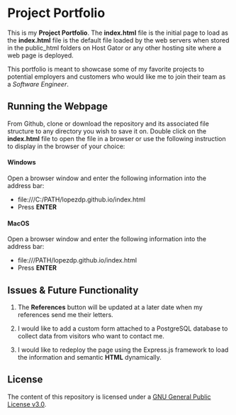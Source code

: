 # Project Portfolio

This is my **Project Portfolio**. The **index.html** file is the initial page to load as the **index.html** file is the default file loaded by the web servers when stored in the public_html folders on Host Gator or any other hosting site where a web page is deployed.

This portfolio is meant to showcase some of my favorite projects to potential employers and customers who would like me to join their team as a *Software Engineer*.

## Running the Webpage

From Github, clone or download the repository and its associated file structure to any directory you wish to save it on. Double click on the **index.html** file to open the file in a browser or use the following instruction to display in the browser of your choice:

#### Windows

Open a browser window and enter the following information into the address bar:

* file:///C:/PATH/lopezdp.github.io/index.html
* Press **ENTER**

#### MacOS

Open a browser window and enter the following information into the address bar:

* file:///PATH/lopezdp.github.io/index.html
* Press **ENTER**

## Issues & Future Functionality

1. The **References** button will be updated at a later date when my references send me their letters.

2. I would like to add a custom form attached to a PostgreSQL database to collect data from visitors who want to contact me.

3. I would like to redeploy the page using the Express.js framework to load the information and semantic **HTML** dynamically.

## License

The content of this repository is licensed under a [GNU General Public License v3.0](https://choosealicense.com/licenses/gpl-3.0/).

